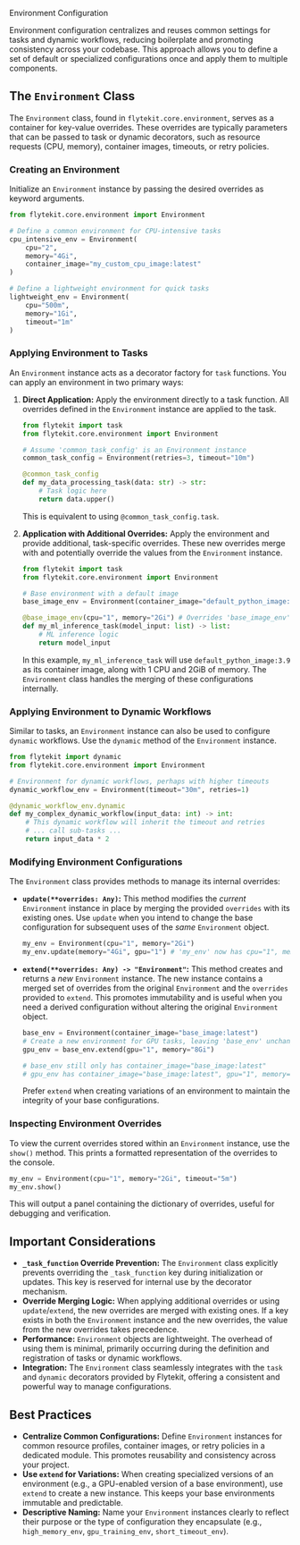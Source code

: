 
<!--
help_text: ''
key: summary_environment_configuration_6d24ea79-7e50-4b53-986e-b047955cc6ab
modules:
- flytekit.core.environment
questions_to_answer: []
type: summary

-->
Environment Configuration

Environment configuration centralizes and reuses common settings for tasks and dynamic workflows, reducing boilerplate and promoting consistency across your codebase. This approach allows you to define a set of default or specialized configurations once and apply them to multiple components.

## The `Environment` Class

The `Environment` class, found in `flytekit.core.environment`, serves as a container for key-value overrides. These overrides are typically parameters that can be passed to task or dynamic decorators, such as resource requests (CPU, memory), container images, timeouts, or retry policies.

### Creating an Environment

Initialize an `Environment` instance by passing the desired overrides as keyword arguments.

```python
from flytekit.core.environment import Environment

# Define a common environment for CPU-intensive tasks
cpu_intensive_env = Environment(
    cpu="2",
    memory="4Gi",
    container_image="my_custom_cpu_image:latest"
)

# Define a lightweight environment for quick tasks
lightweight_env = Environment(
    cpu="500m",
    memory="1Gi",
    timeout="1m"
)
```

### Applying Environment to Tasks

An `Environment` instance acts as a decorator factory for `task` functions. You can apply an environment in two primary ways:

1.  **Direct Application:** Apply the environment directly to a task function. All overrides defined in the `Environment` instance are applied to the task.

    ```python
    from flytekit import task
    from flytekit.core.environment import Environment

    # Assume 'common_task_config' is an Environment instance
    common_task_config = Environment(retries=3, timeout="10m")

    @common_task_config
    def my_data_processing_task(data: str) -> str:
        # Task logic here
        return data.upper()
    ```

    This is equivalent to using `@common_task_config.task`.

2.  **Application with Additional Overrides:** Apply the environment and provide additional, task-specific overrides. These new overrides merge with and potentially override the values from the `Environment` instance.

    ```python
    from flytekit import task
    from flytekit.core.environment import Environment

    # Base environment with a default image
    base_image_env = Environment(container_image="default_python_image:3.9")

    @base_image_env(cpu="1", memory="2Gi") # Overrides 'base_image_env' with specific resources
    def my_ml_inference_task(model_input: list) -> list:
        # ML inference logic
        return model_input
    ```

    In this example, `my_ml_inference_task` will use `default_python_image:3.9` as its container image, along with 1 CPU and 2GiB of memory. The `Environment` class handles the merging of these configurations internally.

### Applying Environment to Dynamic Workflows

Similar to tasks, an `Environment` instance can also be used to configure `dynamic` workflows. Use the `dynamic` method of the `Environment` instance.

```python
from flytekit import dynamic
from flytekit.core.environment import Environment

# Environment for dynamic workflows, perhaps with higher timeouts
dynamic_workflow_env = Environment(timeout="30m", retries=1)

@dynamic_workflow_env.dynamic
def my_complex_dynamic_workflow(input_data: int) -> int:
    # This dynamic workflow will inherit the timeout and retries
    # ... call sub-tasks ...
    return input_data * 2
```

### Modifying Environment Configurations

The `Environment` class provides methods to manage its internal overrides:

*   **`update(**overrides: Any)`:** This method modifies the *current* `Environment` instance in place by merging the provided `overrides` with its existing ones. Use `update` when you intend to change the base configuration for subsequent uses of the *same* `Environment` object.

    ```python
    my_env = Environment(cpu="1", memory="2Gi")
    my_env.update(memory="4Gi", gpu="1") # 'my_env' now has cpu="1", memory="4Gi", gpu="1"
    ```

*   **`extend(**overrides: Any) -> "Environment"`:** This method creates and returns a *new* `Environment` instance. The new instance contains a merged set of overrides from the original `Environment` and the `overrides` provided to `extend`. This promotes immutability and is useful when you need a derived configuration without altering the original `Environment` object.

    ```python
    base_env = Environment(container_image="base_image:latest")
    # Create a new environment for GPU tasks, leaving 'base_env' unchanged
    gpu_env = base_env.extend(gpu="1", memory="8Gi")

    # base_env still only has container_image="base_image:latest"
    # gpu_env has container_image="base_image:latest", gpu="1", memory="8Gi"
    ```

    Prefer `extend` when creating variations of an environment to maintain the integrity of your base configurations.

### Inspecting Environment Overrides

To view the current overrides stored within an `Environment` instance, use the `show()` method. This prints a formatted representation of the overrides to the console.

```python
my_env = Environment(cpu="1", memory="2Gi", timeout="5m")
my_env.show()
```

This will output a panel containing the dictionary of overrides, useful for debugging and verification.

## Important Considerations

*   **`_task_function` Override Prevention:** The `Environment` class explicitly prevents overriding the `_task_function` key during initialization or updates. This key is reserved for internal use by the decorator mechanism.
*   **Override Merging Logic:** When applying additional overrides or using `update`/`extend`, the new overrides are merged with existing ones. If a key exists in both the `Environment` instance and the new overrides, the value from the new overrides takes precedence.
*   **Performance:** `Environment` objects are lightweight. The overhead of using them is minimal, primarily occurring during the definition and registration of tasks or dynamic workflows.
*   **Integration:** The `Environment` class seamlessly integrates with the `task` and `dynamic` decorators provided by Flytekit, offering a consistent and powerful way to manage configurations.

## Best Practices

*   **Centralize Common Configurations:** Define `Environment` instances for common resource profiles, container images, or retry policies in a dedicated module. This promotes reusability and consistency across your project.
*   **Use `extend` for Variations:** When creating specialized versions of an environment (e.g., a GPU-enabled version of a base environment), use `extend` to create a new instance. This keeps your base environments immutable and predictable.
*   **Descriptive Naming:** Name your `Environment` instances clearly to reflect their purpose or the type of configuration they encapsulate (e.g., `high_memory_env`, `gpu_training_env`, `short_timeout_env`).
<!--
key: summary_environment_configuration_6d24ea79-7e50-4b53-986e-b047955cc6ab
type: summary_end

-->
<!--
code_unit: flytekit.core.environment.Environment
code_unit_type: class
help_text: ''
key: example_2219d862-21a4-410a-a275-252ed6fe1007
type: example

-->